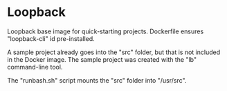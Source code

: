 Loopback
======

Loopback base image for quick-starting projects. Dockerfile ensures "loopback-cli" id pre-installed.

A sample project already goes into the "src" folder, but that is not included in the Docker image. The sample project was created with the "lb" command-line tool.

The "runbash.sh" script mounts the "src" folder into "/usr/src".
